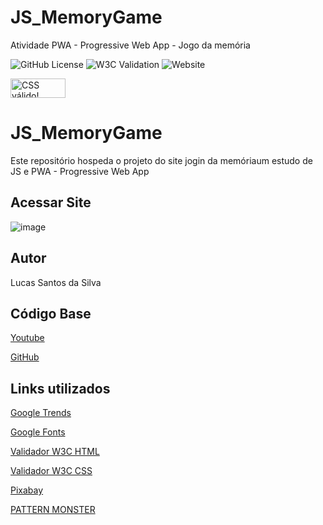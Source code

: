 # JS_MemoryGame
Atividade PWA - Progressive Web App - Jogo da memória

![GitHub License](https://img.shields.io/github/license/Lucas-Santos-Da-Silva/JS_MemoryGame)
![W3C Validation](https://img.shields.io/w3c-validation/html?targetUrl=https%3A%2F%2Flucas-santos-da-silva.github.io%2FJS_MemoryGame%2F)
![Website](https://img.shields.io/website?url=https%3A%2F%2Flucas-santos-da-silva.github.io%2FJS_MemoryGame%2F)
<p>
    <a href="https://jigsaw.w3.org/css-validator/check/referer">
        <img style="border:0;width:88px;height:31px"
            src="https://jigsaw.w3.org/css-validator/images/vcss-blue"
            alt="CSS válido!" />
    </a>
</p>

# JS_MemoryGame
Este repositório hospeda o projeto do site jogin da memóriaum estudo de JS e PWA - Progressive Web App

## Acessar Site
![image](https://github.com/Lucas-Santos-Da-Silva/JS_MemoryGame/assets/84152031/e28b6b0b-9355-4ae6-93b5-39e7e0e9cba8)

## Autor
Lucas Santos da Silva

## Código Base
[Youtube](https://www.youtube.com/watch?v=xWdkt6KSirw)

[GitHub](https://github.com/javascriptacademy-stash/memory-card-game)

## Links utilizados
[Google Trends](https://trends.google.com.br/trends/)

[Google Fonts](https://fonts.google.com)

[Validador W3C HTML](https://validator.w3.org/#validate_by_upload)

[Validador W3C CSS](https://jigsaw.w3.org/css-validator/#validate_by_upload)

[Pixabay](https://pixabay.com/pt/)

[PATTERN MONSTER](https://pt.pattern.monster/)
